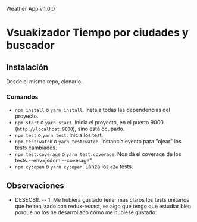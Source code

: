 Weather App v.1.0.0

# Vsuakizador Tiempo por ciudades y buscador

## Instalación

Desde el mismo repo, clonarlo.

### Comandos

- `npm install` o `yarn install`. Instala todas las dependencias del proyecto.
- `npm start` o `yarn start`. Inicia el proyecto, en el puerto 9000 (`http://localhost:9000`), sino está ocupado.
- `npm test` o `yarn test`: Inicia los test.
- `npm test:watch` o `yarn test:watch`. Instancia evento para "ojear" los tests cambiados.
- `npm test:coverage` o `yarn test:coverage`. Nos dá el coverage de los tests.--env=jsdom --coverage",
- `npm cy:open` o `yarn cy:open`. Lanza los `e2e` tests.

## Observaciones

- DESEOS!!.
  -- 1. Me hubiera gustado tener más claros los tests unitarios que he realizado con redux-reaact, es algo que tengo que estudiar bien porque no los he desarrollado como me hubiese gustado.

